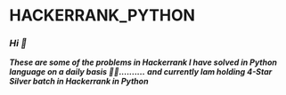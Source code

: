 # HACKERRANK_PYTHON
### *Hi 👋*
***These are some of the problems in Hackerrank I have solved in Python language on a daily basis 👨‍💻..........***
***and currently Iam holding 4-Star Silver batch in Hackerrank in Python***

